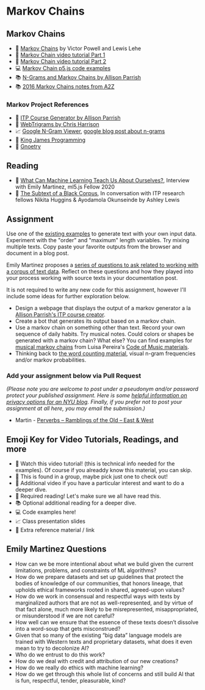 # Markov Chains

## Markov Chains

- 📕 [Markov Chains](http://setosa.io/blog/2014/07/26/markov-chains/) by Victor Powell and Lewis Lehe
- 🚨 [Markov Chain video tutorial Part 1](https://youtu.be/eGFJ8vugIWA)
- 🍿 [Markov Chain video tutorial Part 2](https://youtu.be/9r8CmofnbAQ)
- 💻 [Markov Chain p5.js code examples](https://editor.p5js.org/a2zitp/collections/WEXEPRHuE)
- 📚 [N-Grams and Markov Chains by Allison Parrish](http://www.decontextualize.com/teaching/rwet/n-grams-and-markov-chains/)
- 📚 [2016 Markov Chains notes from A2Z](https://shiffman.net/a2z/markov/)

### Markov Project References

- 🎨 [ITP Course Generator by Allison Parrish](http://static.decontextualize.com/toys/next_semester)
- 🎨 [WebTrigrams by Chris Harrison](http://www.chrisharrison.net/index.php/Visualizations/WebTrigrams)
- 📈 [Google N-Gram Viewer](https://books.google.com/ngrams), [google blog post about n-grams](http://googleresearch.blogspot.com/2006/08/all-our-n-gram-are-belong-to-you.html)
- 🎨 [King James Programming](http://kingjamesprogramming.tumblr.com/)
- 🎨 [Gnoetry](http://www.beardofbees.com/gnoetry.html)

## Reading

- 📕 [What Can Machine Learning Teach Us About Ourselves?](https://medium.com/processing-foundation/what-can-machine-learning-teach-us-about-ourselves-65b268431890), Interview with Emily Martinez, ml5.js Fellow 2020
- 📕 [The Subtext of a Black Corpus](https://medium.com/ml5js/the-subtext-of-a-black-corpus-4440de02eb32), In conversation with ITP research fellows Nikita Huggins & Ayodamola Okunseinde by Ashley Lewis

## Assignment

Use one of the [existing examples](https://editor.p5js.org/a2zitp/collections/WEXEPRHuE) to generate text with your own input data. Experiment with the "order" and "maximum" length variables. Try mixing multiple texts. Copy paste your favorite outputs from the browser and document in a blog post.

Emily Martinez proposes a [series of questions to ask related to working with a corpus of text data](#emily-martinez-questions). Reflect on these questions and how they played into your process working with source texts in your documentation post.

It is not required to write any new code for this assignment, however I'll include some ideas for further exploration below.

- Design a webpage that displays the output of a markov generator a la [Allison Parrish's ITP course creator](http://static.decontextualize.com/toys/next_semester).
- Create a bot that generates its output based on a markov chain.
- Use a markov chain on something other than text. Record your own sequence of daily habits. Try musical notes. Could colors or shapes be generated with a markov chain? What else? You can find examples for [musical markov chains](https://luisaph.github.io/the-code-of-music-2018/#Markov) from Luisa Pereira's [Code of Music materials](https://luisaph.github.io/the-code-of-music-2018/).
- Thinking back to [the word counting material](https://github.com/shiffman/A2Z-F20/tree/main/04-word-counting), visual n-gram frequencies and/or markov probabilities.

### Add your assignment below via Pull Request

_(Please note you are welcome to post under a pseudonym and/or password protect your published assignment. Here is some [helpful information on privacy options for an NYU blog](https://nyu.service-now.com/sp?id=kb_article&sysparm_article=KB0012245&sys_kb_id=b2ddc9da004aa1002a5d036a271e5f70&spa=1). Finally, if you prefer not to post your assignment at all here, you may email the submission.)_

- Martin - [Perverbs – Ramblings of the Old – East & West](https://www.martinsquared.com/2020/11/01/perverbs-ramblings-of-the-old-east-west/)

## Emoji Key for Video Tutorials, Readings, and more

- 🚨 Watch this video tutorial! (this is technical info needed for the examples). Of course if you alreaddy know this material, you can skip.
- 🔢 This is found in a group, maybe pick just one to check out!
- 🍿 Additional video if you have a particular interest and want to do a deeper dive.
- 📕 Required reading! Let's make sure we all have read this.
- 📚 Optional additional reading for a deeper dive.
- 💻 Code examples here!
- 📈 Class presentation slides
- 🔗 Extra reference material / link

## Emily Martinez Questions

- How can we be more intentional about what we build given the current limitations, problems, and constraints of ML algorithms?
- How do we prepare datasets and set up guidelines that protect the bodies of knowledge of our communities, that honors lineage, that upholds ethical frameworks rooted in shared, agreed-upon values?
- How do we work in consensual and respectful ways with texts by marginalized authors that are not as well-represented, and by virtue of that fact alone, much more likely to be misrepresented, misappropriated, or misunderstood if we are not careful?
- How well can we ensure that the essence of these texts doesn’t dissolve into a word-soup that gets misconstrued?
- Given that so many of the existing “big data” language models are trained with Western texts and proprietary datasets, what does it even mean to try to decolonize AI?
- Who do we entrust to do this work?
- How do we deal with credit and attribution of our new creations?
- How do we really do ethics with machine learning?
- How do we get through this whole list of concerns and still build AI that is fun, respectful, tender, pleasurable, kind?
